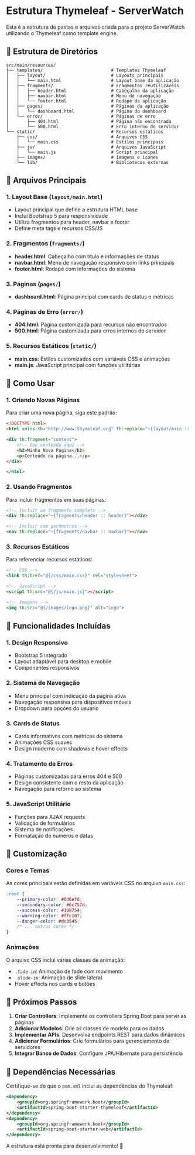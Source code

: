 # Estrutura Thymeleaf - ServerWatch

Esta é a estrutura de pastas e arquivos criada para o projeto ServerWatch utilizando o Thymeleaf como template engine.

## 📁 Estrutura de Diretórios

```
src/main/resources/
├── templates/                          # Templates Thymeleaf
│   ├── layout/                         # Layouts principais
│   │   └── main.html                   # Layout base da aplicação
│   ├── fragments/                      # Fragmentos reutilizáveis
│   │   ├── header.html                 # Cabeçalho da aplicação
│   │   ├── navbar.html                 # Menu de navegação
│   │   └── footer.html                 # Rodapé da aplicação
│   ├── pages/                          # Páginas da aplicação
│   │   └── dashboard.html              # Página do dashboard
│   └── error/                          # Páginas de erro
│       ├── 404.html                    # Página não encontrada
│       └── 500.html                    # Erro interno do servidor
└── static/                             # Recursos estáticos
    ├── css/                            # Arquivos CSS
    │   └── main.css                    # Estilos principais
    ├── js/                             # Arquivos JavaScript
    │   └── main.js                     # Script principal
    ├── images/                         # Imagens e ícones
    └── lib/                            # Bibliotecas externas
```

## 🎨 Arquivos Principais

### 1. Layout Base (`layout/main.html`)
- Layout principal que define a estrutura HTML base
- Inclui Bootstrap 5 para responsividade
- Utiliza fragmentos para header, navbar e footer
- Define meta tags e recursos CSS/JS

### 2. Fragmentos (`fragments/`)
- **header.html**: Cabeçalho com título e informações de status
- **navbar.html**: Menu de navegação responsivo com links principais
- **footer.html**: Rodapé com informações do sistema

### 3. Páginas (`pages/`)
- **dashboard.html**: Página principal com cards de status e métricas

### 4. Páginas de Erro (`error/`)
- **404.html**: Página customizada para recursos não encontrados
- **500.html**: Página customizada para erros internos do servidor

### 5. Recursos Estáticos (`static/`)
- **main.css**: Estilos customizados com variáveis CSS e animações
- **main.js**: JavaScript principal com funções utilitárias

## 🚀 Como Usar

### 1. Criando Novas Páginas
Para criar uma nova página, siga este padrão:

```html
<!DOCTYPE html>
<html xmlns:th="http://www.thymeleaf.org" th:replace="~{layout/main :: layout (~{::content})}">

<div th:fragment="content">
    <!-- Seu conteúdo aqui -->
    <h2>Minha Nova Página</h2>
    <p>Conteúdo da página...</p>
</div>

</html>
```

### 2. Usando Fragmentos
Para incluir fragmentos em suas páginas:

```html
<!-- Incluir um fragmento completo -->
<div th:replace="~{fragments/header :: header}"></div>

<!-- Incluir com parâmetros -->
<nav th:replace="~{fragments/navbar :: navbar}"></nav>
```

### 3. Recursos Estáticos
Para referenciar recursos estáticos:

```html
<!-- CSS -->
<link th:href="@{/css/main.css}" rel="stylesheet">

<!-- JavaScript -->
<script th:src="@{/js/main.js}"></script>

<!-- Imagens -->
<img th:src="@{/images/logo.png}" alt="Logo">
```

## 🎯 Funcionalidades Incluídas

### 1. Design Responsivo
- Bootstrap 5 integrado
- Layout adaptável para desktop e mobile
- Componentes responsivos

### 2. Sistema de Navegação
- Menu principal com indicação da página ativa
- Navegação responsiva para dispositivos móveis
- Dropdown para opções do usuário

### 3. Cards de Status
- Cards informativos com métricas do sistema
- Animações CSS suaves
- Design moderno com shadows e hover effects

### 4. Tratamento de Erros
- Páginas customizadas para erros 404 e 500
- Design consistente com o resto da aplicação
- Navegação para retorno ao sistema

### 5. JavaScript Utilitário
- Funções para AJAX requests
- Validação de formulários
- Sistema de notificações
- Formatação de números e datas

## 🎨 Customização

### Cores e Temas
As cores principais estão definidas em variáveis CSS no arquivo `main.css`:

```css
:root {
    --primary-color: #0d6efd;
    --secondary-color: #6c757d;
    --success-color: #198754;
    --warning-color: #ffc107;
    --danger-color: #dc3545;
    /* ... outras cores */
}
```

### Animações
O arquivo CSS inclui várias classes de animação:
- `.fade-in`: Animação de fade com movimento
- `.slide-in`: Animação de slide lateral
- Hover effects nos cards e botões

## 📝 Próximos Passos

1. **Criar Controllers**: Implemente os controllers Spring Boot para servir as páginas
2. **Adicionar Modelos**: Crie as classes de modelo para os dados
3. **Implementar APIs**: Desenvolva endpoints REST para dados dinâmicos
4. **Adicionar Formulários**: Crie formulários para gerenciamento de servidores
5. **Integrar Banco de Dados**: Configure JPA/Hibernate para persistência

## 🔧 Dependências Necessárias

Certifique-se de que o `pom.xml` inclui as dependências do Thymeleaf:

```xml
<dependency>
    <groupId>org.springframework.boot</groupId>
    <artifactId>spring-boot-starter-thymeleaf</artifactId>
</dependency>
<dependency>
    <groupId>org.springframework.boot</groupId>
    <artifactId>spring-boot-starter-web</artifactId>
</dependency>
```

A estrutura está pronta para desenvolvimento! 🎉